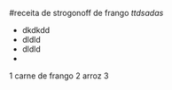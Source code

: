 #receita de strogonoff de frango _ttdsadas_



- dkdkdd
- dldld
- dldld
- 



1 carne de frango
2 arroz
3

